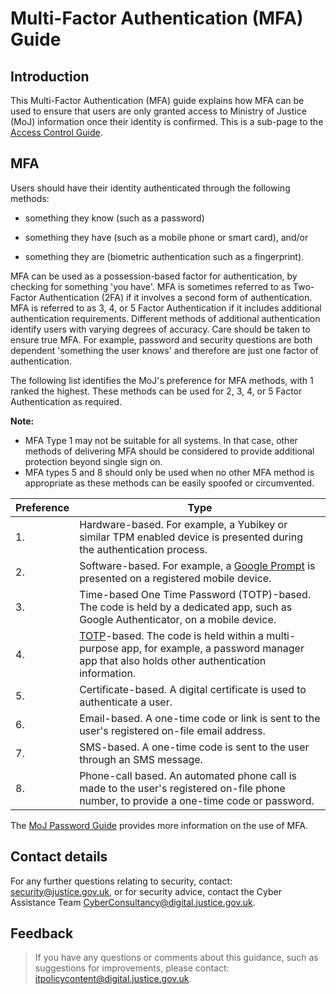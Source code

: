 # Multi-Factor Authentication \(MFA\) Guide

## Introduction

This Multi-Factor Authentication \(MFA\) guide explains how MFA can be used to ensure that users are only granted access to Ministry of Justice \(MoJ\) information once their identity is confirmed. This is a sub-page to the [Access Control Guide](access-control-guide.md).

## MFA

Users should have their identity authenticated through the following methods:

-   something they know \(such as a password\)

-   something they have \(such as a mobile phone or smart card\), and/or

-   something they are \(biometric authentication such as a fingerprint\).


MFA can be used as a possession-based factor for authentication, by checking for something 'you have'. MFA is sometimes referred to as Two-Factor Authentication \(2FA\) if it involves a second form of authentication. MFA is referred to as 3, 4, or 5 Factor Authentication if it includes additional authentication requirements. Different methods of additional authentication identify users with varying degrees of accuracy. Care should be taken to ensure true MFA. For example, password and security questions are both dependent 'something the user knows' and therefore are just one factor of authentication.

The following list identifies the MoJ's preference for MFA methods, with 1 ranked the highest. These methods can be used for 2, 3, 4, or 5 Factor Authentication as required.

**Note:**

-   MFA Type 1 may not be suitable for all systems. In that case, other methods of delivering MFA should be considered to provide additional protection beyond single sign on.
-   MFA types 5 and 8 should only be used when no other MFA method is appropriate as these methods can be easily spoofed or circumvented.

|Preference|Type|
|----------|----|
|1.|Hardware-based. For example, a Yubikey or similar TPM enabled device is presented during the authentication process.|
|2.|Software-based. For example, a [Google Prompt](https://support.google.com/accounts/answer/6361026?co=GENIE.Platform%3DAndroid&hl=en) is presented on a registered mobile device.|
|3.|Time-based One Time Password \(TOTP\)-based. The code is held by a dedicated app, such as Google Authenticator, on a mobile device.|
|4.|[TOTP](https://en.wikipedia.org/wiki/Time-based_One-time_Password_algorithm)-based. The code is held within a multi-purpose app, for example, a password manager app that also holds other authentication information.|
|5.|Certificate-based. A digital certificate is used to authenticate a user.|
|6.|Email-based. A one-time code or link is sent to the user's registered on-file email address.|
|7.|SMS-based. A one-time code is sent to the user through an SMS message.|
|8.|Phone-call based. An automated phone call is made to the user's registered on-file phone number, to provide a one-time code or password.|

The [MoJ Password Guide](passwords.md) provides more information on the use of MFA.

## Contact details

For any further questions relating to security, contact: [security@justice.gov.uk](mailto:security@justice.gov.uk), or for security advice, contact the Cyber Assistance Team [CyberConsultancy@digital.justice.gov.uk](mailto:CyberConsultancy@digital.justice.gov.uk).

## Feedback

> If you have any questions or comments about this guidance, such as suggestions for improvements, please contact: [itpolicycontent@digital.justice.gov.uk](mailto:itpolicycontent@digital.justice.gov.uk).


